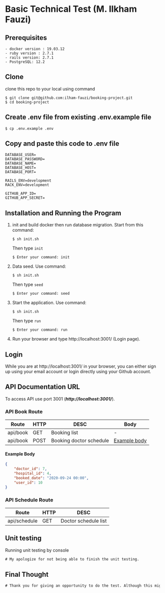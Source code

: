 # Basic Technical Test (M. Ilkham Fauzi)

## Prerequisites
```shell
- docker version : 19.03.12
- ruby version : 2.7.1
- rails version: 2.7.1
- PostgreSQL: 12.2  
```

## Clone
clone this repo to your local using command
```shell
$ git clone git@github.com:ilham-fauzi/booking-project.git
$ cd booking-project
```
## Create .env file from existing .env.example file
```shell
$ cp .env.example .env
```

## Copy and paste this code to .env file
```shell
DATABASE_USER=
DATABASE_PASSWORD=
DATABASE_NAME=
DATABASE_HOST=
DATABASE_PORT=

RAILS_ENV=development
RACK_ENV=development

GITHUB_APP_ID=
GITHUB_APP_SECRET=
```

## Installation and Running the Program
1. init and build docker then run database migration. 
Start from this command:

    ```shell
    $ sh init.sh
    ```
    Then type `init`
    ```shell
    $ Enter your command: init
    ```

2. Data seed. Use command:

    ```shell
    $ sh init.sh
    ```
    Then type `seed`
    ```shell
    $ Enter your command: seed
    ```

3. Start the application. Use command:

    ```shell
    $ sh init.sh
    ```
    Then type `run`
    ```shell
    $ Enter your command: run
    ```
4. Run your browser and type http://localhost:3001/ (Login page).

## Login
While you are at http://localhost:3001/ in your browser, you can either sign up using your email account or login directly using your Github account.

## API Documentation URL 
To access API use port 3001 (***http://localhost:3001/***).

### API Book Route
| Route                   | HTTP | DESC                             | Body                          |
| ----------------------- | ---- | -------------------------------- | -                             |
| api/book                | GET  | Booking list                     | -                             |
| api/book                | POST | Booking doctor schedule          | [Example body](#example-body) |

#### Example Body
```json
{   
    "doctor_id": 7,
    "hospital_id": 4,
    "booked_date": "2020-09-24 00:00",
    "user_id": 10
}
```
### API Schedule Route

| Route                   | HTTP | DESC                             |
| ----------------------- | ---- | -------------------------------- |
| api/schedule            | GET  | Doctor schedule list             |


## Unit testing
Running unit testing by console
```diff
# My apologize for not being able to finish the unit testing.
```

## Final Thought
```diff
# Thank you for giving an opportunity to do the test. Although this might be far from expectations, I did my best since this is my first time using ruby and rails framework.
```

